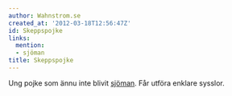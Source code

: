 ```yaml
---
author: Wahnstrom.se
created_at: '2012-03-18T12:56:47Z'
id: Skeppspojke
links:
  mention:
  - sjöman
title: Skeppspojke
---
```


Ung pojke som ännu inte blivit [sjöman]. Får utföra enklare sysslor.

  [sjöman]: sjöman